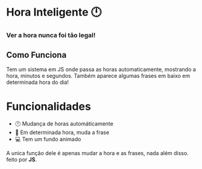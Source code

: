 # Hora Inteligente 🕛

### Ver a hora nunca foi tão legal!

## Como Funciona
Tem um sistema em JS onde passa as horas automaticamente, mostrando a hora, minutos e segundos.
Também aparece algumas frases em baixo em determinada hora do dia!

# Funcionalidades
- 🕛 Mudança de horas automáticamente
- 🧷 Em determinada hora, muda a frase
- 💻 Tem um fundo animado

A unica função dele é apenas mudar a hora e as frases, nada além disso. feito por **JS**.
